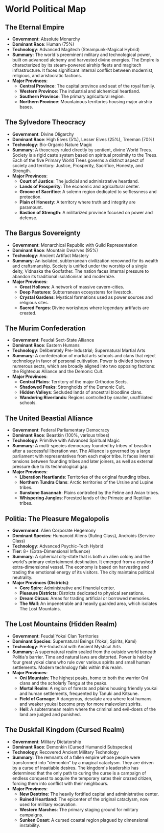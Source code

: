 # World Political Map

## The Eternal Empire
- **Government**: Absolute Monarchy
- **Dominant Race**: Human (75%)
- **Technology**: Advanced Magitech (Steampunk-Magical Hybrid)
- **Summary**: The world's preeminent military and technological power, built on advanced alchemy and harvested divine energies. The Empire is characterized by its steam-powered airship fleets and magitech infrastructure. It faces significant internal conflict between modernist, religious, and aristocratic factions.
- **Major Provinces**:
    - **Central Province**: The capital province and seat of the royal family.
    - **Western Province**: The industrial and alchemical heartland.
    - **Southern Province**: The primary agricultural region.
    - **Northern Province**: Mountainous territories housing major airship bases.

## The Sylvedore Theocracy
- **Government**: Divine Oligarchy
- **Dominant Race**: High Elves (5%), Lesser Elves (25%), Treeman (70%)
- **Technology**: Bio-Organic Nature Magic
- **Summary**: A theocracy ruled directly by sentient, divine World Trees. Society is a rigid caste system based on spiritual proximity to the Trees. Each of the five Primary World Trees governs a distinct aspect of society and territory: Justice, Prosperity, Sacrifice, Honesty, and Strength.
- **Major Provinces**:
    - **Court of Justice**: The judicial and administrative heartland.
    - **Lands of Prosperity**: The economic and agricultural center.
    - **Groove of Sacrifice**: A solemn region dedicated to selflessness and protection.
    - **Plain of Honesty**: A territory where truth and integrity are paramount.
    - **Bastion of Strength**: A militarized province focused on power and defense.

## The Bargus Sovereignty
- **Government**: Monarchical Republic with Guild Representation
- **Dominant Race**: Mountain Dwarves (95%)
- **Technology**: Ancient Artifact Mastery
- **Summary**: An isolated, subterranean civilization renowned for its wealth and craftsmanship. Society is unified under the worship of a single deity, Vidnaska the Godfather. The nation faces internal pressure to abandon its traditional isolationism and modernize.
- **Major Provinces**:
    - **Great Hollows**: A network of massive cavern-cities.
    - **Deep Pastures**: Subterranean ecosystems for livestock.
    - **Crystal Gardens**: Mystical formations used as power sources and religious sites.
    - **Sacred Forges**: Divine workshops where legendary artifacts are created.

## The Murim Confederation
- **Government**: Feudal Sect-State Alliance
- **Dominant Race**: Eastern Humans
- **Technology**: Deliberately Pre-Industrial; Supernatural Martial Arts
- **Summary**: A confederation of martial arts schools and clans that reject technology in favor of personal cultivation. Power is divided between numerous sects, which are broadly aligned into two opposing factions: the Righteous Alliance and the Demonic Cult.
- **Major Provinces**:
    - **Central Plains**: Territory of the major Orthodox Sects.
    - **Shadowed Peaks**: Strongholds of the Demonic Cult.
    - **Hidden Valleys**: Secluded lands of ancestral bloodline clans.
    - **Wandering Riverlands**: Regions controlled by smaller, unaffiliated schools.

## The United Beastial Alliance
- **Government**: Federal Parliamentary Democracy
- **Dominant Race**: Beastkin (100%, various tribes)
- **Technology**: Primitive with Advanced Spiritual Magic
- **Summary**: A multi-species democracy founded by tribes of beastkin after a successful liberation war. The Alliance is governed by a large parliament with representatives from each major tribe. It faces internal tensions between founding tribes and later joiners, as well as external pressure due to its technological gap.
- **Major Provinces**:
    - **Liberation Heartlands**: Territories of the original founding tribes.
    - **Northern Tundra Clans**: Arctic territories of the Ursine and Lupine tribes.
    - **Sunstone Savannah**: Plains controlled by the Feline and Avian tribes.
    - **Whispering Jungles**: Forested lands of the Primate and Reptilian tribes.

## Politia: The Pleasure Megalopolis
- **Government**: Alien Corporate Hegemony
- **Dominant Species**: Humanoid Aliens (Ruling Class), Androids (Service Class)
- **Technology**: Advanced Psychic-Tech Hybrid
- **Tier**: 8+ (Extra-Dimensional Influence)
- **Summary**: A spherical city-state that is both an alien colony and the world's primary entertainment destination. It emerged from a crashed extra-dimensional vessel. The economy is based on harvesting and trading the emotional energy of its visitors. The city maintains political neutrality.
- **Major Provinces (Districts)**:
    - **Core Spire**: Administrative and financial center.
    - **Pleasure Districts**: Districts dedicated to physical sensations.
    - **Dream Circus**: Areas for trading artificial or borrowed memories.
    - **The Wall**: An impenetrable and heavily guarded area, which isolates The Lost Mountains.

## The Lost Mountains (Hidden Realm)
- **Government**: Feudal Yokai Clan Territories
- **Dominant Species**: Supernatural Beings (Yokai, Spirits, Kami)
- **Technology**: Pre-Industrial with Ancient Mystical Arts
- **Summary**: A supernatural realm sealed from the outside world beneath Politia's barrier. Time and natural laws are distorted. Power is held by four great yokai clans who rule over various spirits and small human settlements. Modern technology fails within this realm.
- **Major Provinces**:
    - **Oni Mountain**: The highest peaks, home to both the warrior Oni clans and the scholarly Tengu at the peaks.
    - **Mortal Realm**: A region of forests and plains housing friendly youkai and human settlements, frequented by Tanuki and Kitsune.
    - **Field of Carnage**: A dangerous, desolate area where lost humans and weaker youkai become prey for more malevolent spirits.
    - **Hell**: A subterranean realm where the criminal and evil-doers of the land are judged and punished.

## The Duskfall Kingdom (Cursed Realm)
- **Government**: Military Dictatorship
- **Dominant Race**: Demonkin (Cursed Humanoid Subspecies)
- **Technology**: Recovered Ancient Military Technology
- **Summary**: The remnants of a fallen empire whose people were transformed into "demonkin" by a magical cataclysm. They are driven by a curse of insatiable desires. The kingdom's leadership has determined that the only path to curing the curse is a campaign of endless conquest to acquire the temporary sates their crazed citizen, forcing them into conflict with their neighbours.
- **Major Provinces**:
    - **New Destrine**: The heavily fortified capital and administrative center.
    - **Ruined Heartland**: The epicenter of the original cataclysm, now used for military excavation.
    - **Western Marches**: The primary staging ground for military campaigns.
    - **Sunken Coast**: A cursed coastal region plagued by dimensional instability.